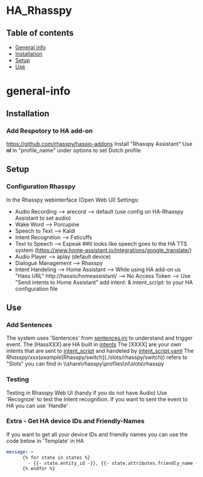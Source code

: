 # HA_Rhasspy
## Table of contents
* [General info](#general-info)
* [Installation](#Installation)
* [Setup](#setup)
* [Use](#use)

# general-info

## Installation
### Add Respotory to HA add-on
https://github.com/rhasspy/hassio-addons
Install "Rhasspy Assistant"
Use ***nl*** in "profile_name" under options to set Dutch profile

## Setup
### Configuration Rhasspy
In the Rhasspy webinterface (Open Web UI)
Settings:
- Audio Recording --> arecord --> default (use config on HA-Rhasspy Assistant to set audio)
- Wake Word --> Porcupine
- Speech to Text --> Kaldi
- Intent Recognition --> Fsticuffs
- Text to Speech --> Espeak ##it looks like speech goes to the HA TTS system (https://www.home-assistant.io/integrations/google_translate/)
- Audio Player --> aplay (default device)
- Dialogue Management --> Rhasspy
- Intent Handeling --> Home Assistant 
--> While using HA add-on us "Hass URL" http://hassio/homeassistant/
--> No Access Token
--> Use "Send intents to Home Assistant" add intent: & intent_script: to your HA configuration file

## Use
### Add Sentences
The system uses 'Sentences' from [sentences.ini](./sentences.ini) to understand and trigger event. 
The [HassXXX] are HA built in [intents](https://developers.home-assistant.io/docs/intent_builtin)
The [XXXX] are your own intents that are sent to [intent_script](https://www.home-assistant.io/integrations/intent_script ) and handeled by [intent_script.yaml](./intent_script.yaml)
The $Rhasspy/xxx (example  [$Rhasspy/switch](./slots/rhasspy/switch))  refers to "Slots" you can find in \\<internal IP>\share\rhasspy\profiles\nl\slots\rhasspy

### Testing
Testing in Rhasspy Web UI (handy if you do not have Audio)
Use 'Recognize' to test the Intent recognition. If you want to sent the event to HA you can use 'Handle'

### Extra - Get HA device IDs and Friendly-Names
If you want to get all your device IDs and friendly names you can use the code below in 'Template' in HA

  ```YAML
  message: >
        {% for state in states %}
          - {{- state.entity_id -}}, {{- state.attributes.friendly_name -}}
        {% endfor %}
  ```
